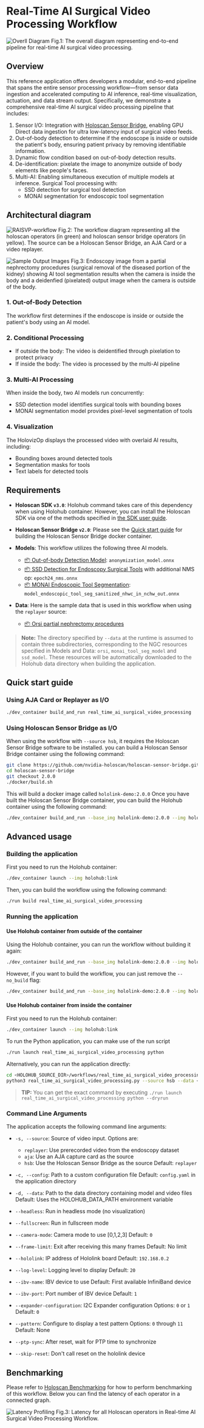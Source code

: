 # Real-Time AI Surgical Video Processing Workflow

![Overll Diagram](images/RAISVP_overall_diagram.png)
Fig.1: The overall diagram representing end-to-end pipeline for real-time AI surgical video processing.

## Overview

This reference application offers developers a modular, end-to-end pipeline that spans the entire sensor processing workflow—from sensor data ingestion and accelerated computing to AI inference, real-time visualization, actuation, and data stream output.
Specifically, we demonstrate a comprehensive real-time AI surgical video processing pipeline that includes:

1. Sensor I/O: Integration with [Holoscan Sensor Bridge](https://docs.nvidia.com/holoscan/sensor-bridge/latest/introduction.html), enabling GPU Direct data ingestion for ultra low-latency input of surgical video feeds.
2. Out-of-body detection to determine if the endoscope is inside or outside the patient's body, ensuring patient privacy by removing identifiable information.
3. Dynamic flow condition based on out-of-body detection results.
4. De-identification: pixelate the image to anonymize outside of body elements like people's faces.
5. Multi-AI: Enabling simultaneous execution of multiple models at inference. Surgical Tool processing with:
   - SSD detection for surgical tool detection
   - MONAI segmentation for endoscopic tool segmentation

## Architectural diagram

![RAISVP-workflow](./images/RAISVP_dynamic_workflow.png)
Fig.2: The workflow diagram representing all the holoscan operators (in green) and holoscan sensor bridge operators (in yellow). The source can be a Holoscan Sensor Bridge, an AJA Card or a video replayer.

![Sample Output Images](images/RAISVP_sample_images.png)
Fig.3: Endoscopy image from a partial nephrectomy procedures (surgical removal of the diseased portion of the kidney) showing AI tool segmentation results when the camera is inside the body and a deidenfied (pixelated) output image when the camera is outside of the body.

### 1. Out-of-Body Detection

The workflow first determines if the endoscope is inside or outside the patient's body using an AI model.

### 2. Conditional Processing

- If outside the body: The video is deidentified through pixelation to protect privacy
- If inside the body: The video is processed by the multi-AI pipeline

### 3. Multi-AI Processing

When inside the body, two AI models run concurrently:

- SSD detection model identifies surgical tools with bounding boxes
- MONAI segmentation model provides pixel-level segmentation of tools

### 4. Visualization

The HolovizOp displays the processed video with overlaid AI results, including:

- Bounding boxes around detected tools
- Segmentation masks for tools
- Text labels for detected tools

## Requirements

- **Holoscan SDK `v3.0`**:
Holohub command takes care of this dependency when using Holohub container. However, you can install the Holoscan SDK via one of the methods specified in [the SDK user guide](https://docs.nvidia.com/holoscan/sdk-user-guide/sdk_installation.html#development-software-stack).
- **Holoscan Sensor Bridge `v2.0`**: Please see the [Quick start guide](#quick-start-guide) for building the Holoscan Sensor Bridge docker container.

- **Models**: This workflow utilizes the following three AI models.

  - [📦️ Out-of-body Detection Model](https://catalog.ngc.nvidia.com/orgs/nvidia/teams/clara-holoscan/resources/holoscan_orsi_academy_sample_data): `anonymization_model.onnx`  
  - [📦️ SSD Detection for Endoscopy Surgical Tools](https://catalog.ngc.nvidia.com/orgs/nvidia/teams/clara-holoscan/resources/ssd_surgical_tool_detection_model) with additional NMS op: `epoch24_nms.onnx`  
  - [📦️  MONAI Endoscopic Tool Segmentation](https://catalog.ngc.nvidia.com/orgs/nvidia/teams/clara-holoscan/resources/monai_endoscopic_tool_segmentation_model): `model_endoscopic_tool_seg_sanitized_nhwc_in_nchw_out.onnx`

- **Data**: Here is the sample data that is used in this workflow when using the `replayer` source:

  - [📦️ Orsi partial nephrectomy procedures](https://catalog.ngc.nvidia.com/orgs/nvidia/teams/clara-holoscan/resources/holoscan_endoscopy_sample_data)
  
> **Note:** The directory specified by `--data` at the runtime is assumed to contain three subdirectories, corresponding to the NGC resources specified in Models and Data: `orsi`, `monai_tool_seg_model` and `ssd_model`. These resources will be automatically downloaded to the Holohub data directory when building the application.

## Quick start guide

### Using AJA Card or Replayer as I/O

```sh
./dev_container build_and_run real_time_ai_surgical_video_processing
```

### Using Holoscan Sensor Bridge as I/O

When using the workflow with `--source hsb`, it requires the Holoscan Sensor Bridge software to be installed. you can build a Holoscan Sensor Bridge container using the following command:

```sh
git clone https://github.com/nvidia-holoscan/holoscan-sensor-bridge.git
cd holoscan-sensor-bridge
git checkout 2.0.0
./docker/build.sh
```

This will build a docker image called `hololink-demo:2.0.0`
Once you have built the Holoscan Sensor Bridge container, you can build the Holohub container using the following command:

```sh
./dev_container build_and_run --base_img hololink-demo:2.0.0 --img holohub:link real_time_ai_surgical_video_processing
```

## Advanced usage

### Building the application

First you need to run the Holohub container:

```sh
./dev_container launch --img holohub:link 
```

Then, you can build the workflow using the following command:

```sh
./run build real_time_ai_surgical_video_processing
```

### Running the application

#### Use Holohub container from outside of the container

Using the Holohub container, you can run the workflow without building it again:

```sh
./dev_container build_and_run --base_img hololink-demo:2.0.0 --img holohub:link --no_build real_time_ai_surgical_video_processing
```

However, if you want to build the workflow, you can just remove the `--no_build` flag:

```sh
./dev_container build_and_run --base_img hololink-demo:2.0.0 --img holohub:link real_time_ai_surgical_video_processing
```

#### Use Holohub container from inside the container

First you need to run the Holohub container:

```sh
./dev_container launch --img holohub:link 
```

To run the Python application, you can make use of the run script

```sh
./run launch real_time_ai_surgical_video_processing python
```

Alternatively, you can run the application directly:

```sh
cd <HOLOHUB_SOURCE_DIR>/workflows/real_time_ai_surgical_video_processing/python
python3 real_time_ai_surgical_video_processing.py --source hsb --data <DATA_DIR> --config <CONFIG_FILE>
```

> **TIP:** You can get the exact command by executing `./run launch real_time_ai_surgical_video_processing python --dryrun`

### Command Line Arguments

The application accepts the following command line arguments:

- `-s, --source`: Source of video input. Options are:
  - `replayer`: Use prerecorded video from the endoscopy dataset
  - `aja`: Use an AJA capture card as the source
  - `hsb`: Use the Holoscan Sensor Bridge as the source
  Default: `replayer`

- `-c, --config`: Path to a custom configuration file
  Default: `config.yaml` in the application directory

- `-d, --data`: Path to the data directory containing model and video files
  Default: Uses the HOLOHUB_DATA_PATH environment variable

- `--headless`: Run in headless mode (no visualization)

- `--fullscreen`: Run in fullscreen mode

- `--camera-mode`: Camera mode to use [0,1,2,3]
  Default: `0`

- `--frame-limit`: Exit after receiving this many frames
  Default: No limit

- `--hololink`: IP address of Hololink board
  Default: `192.168.0.2`

- `--log-level`: Logging level to display
  Default: `20`

- `--ibv-name`: IBV device to use
  Default: First available InfiniBand device

- `--ibv-port`: Port number of IBV device
  Default: `1`

- `--expander-configuration`: I2C Expander configuration
  Options: `0` or `1`
  Default: `0`

- `--pattern`: Configure to display a test pattern
  Options: `0` through `11`
  Default: None

- `--ptp-sync`: After reset, wait for PTP time to synchronize

- `--skip-reset`: Don't call reset on the hololink device

## Benchmarking

Please refer to [Holoscan Benchmarking](../../benchmarks/holoscan_flow_benchmarking/README.md) for how to perform benchmarking of this workflow. Below you can find the latency of each operator in a connected graph.

![Latency Profiling](./images/RAISVP_latency.png)
Fig.3: Latency for all Holoscan operators in Real-time AI Surgical Video Processing Workflow.
